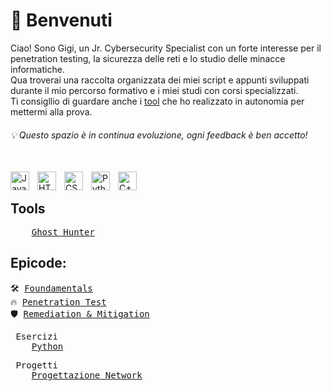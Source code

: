 # 👋 Benvenuti
Ciao! Sono Gigi, un Jr. Cybersecurity Specialist con un forte interesse per il penetration testing, la sicurezza delle reti e lo studio delle minacce informatiche. 
<br>Qua troverai una raccolta organizzata dei miei script e appunti sviluppati durante il mio percorso formativo e i miei studi con corsi specializzati.
<br> Ti consigllio di guardare anche i <a href="https://github.com/Gigidotexe/WIP/blob/main/README.md">tool</a> che ho realizzato in autonomia per mettermi alla prova. 
<h6>💡 Questo spazio è in continua evoluzione, ogni feedback è ben accetto!</h6>

<br>
<img align="left" alt="Java" width="30px" style="padding-right:10px;" src="https://cdn.jsdelivr.net/gh/devicons/devicon/icons/java/java-original.svg"/>
<img align="left" alt="HTML" width="30px" style="padding-right:10px;" src="https://cdn.jsdelivr.net/gh/devicons/devicon/icons/html5/html5-plain.svg"/>
<img align="left" alt="CSS" width="30px" style="padding-right:10px;" src="https://cdn.jsdelivr.net/gh/devicons/devicon/icons/css3/css3-plain.svg"/>
<img align="left" alt="Python" width="30px" style="padding-right:10px;" src="https://cdn.jsdelivr.net/gh/devicons/devicon/icons/python/python-plain.svg"/>
<img align="left" alt="C++" width="30px" style="padding-right:10px;" src="https://cdn.jsdelivr.net/gh/devicons/devicon@latest/icons/cplusplus/cplusplus-plain.svg"/>
<br>

## Tools
<pre>
    <a href="https://github.com/Gigidotexe/WIP/blob/main/README.md">Ghost Hunter</a>
</pre>

## Epicode:
<pre>
🛠️ <a href="https://github.com/Gigidotexe/Foundamentals">Foundamentals</a>
🔥 <a href="https://github.com/Gigidotexe/WIP/blob/main/README.md">Penetration Test</a>
🛡️ <a href="https://github.com/Gigidotexe/WIP/blob/main/README.md">Remediation & Mitigation</a>
</pre>

<pre>
 Esercizi
    <a href="https://github.com/Gigidotexe/EserciziPythonEpicode">Python</a>
</pre>

<pre>
 Progetti
    <a href="https://github.com/Gigidotexe/EserciziPythonEpicode">Progettazione Network</a>
</pre>
